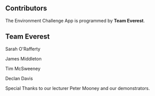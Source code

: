 ## **Contributors**

The Environment Challenge App is programmed by **Team Everest**.

## **Team Everest**

Sarah O'Rafferty

James Middleton

Tim McSweeney

Declan Davis


Special Thanks to our lecturer Peter Mooney and our demonstrators. 
